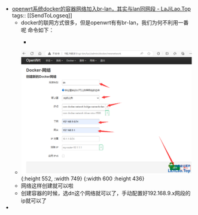 - [openwrt系统docker的容器网络加入br-lan，其实与lan同网段 - LaJiLao.Top](https://lajilao.top/thread-139-1-1.html)
  tags:: [[SendToLogseq]]
	- docker的联网方式很多，但是openwrt有有br-lan，我们为何不利用一番呢
	  命令如下：
		- ```
		  ```
	- ![image.png](../assets/image_1722414026806_0.png){:height 552, :width 749} {:width 600 :height 436}
	- 网络这样创建就可以啦
	- 创建容器的时候，选dn这个网络就可以了，手动配置好192.168.9.x网段的ip就可以了
-